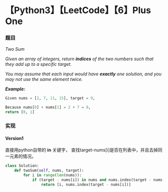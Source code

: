 # 【Python3】【LeetCode】【6】Plus One 

### 题目

 *Two Sum*

*Given an array of integers, return **indices** of the two numbers such that they add up to a specific target.*

*You may assume that each input would have **exactly** one solution, and you may not use the same element twice.*

***Example:***

```python
Given nums = [2, 7, 11, 15], target = 9,

Because nums[0] + nums[1] = 2 + 7 = 9,
return [0, 1]
```

### 实现

#### Version1

直接用python自带的 **in** 关键字， 查找target-nums[i]是否在列表中，并且去掉同一元素的情况。

```python
class Solution:
    def twoSum(self, nums, target):
        for i in range(len(nums)):
            if (target - nums[i]) in nums and nums.index(target - nums[i]) != i:
                return [i, nums.index(target - nums[i])]
```

